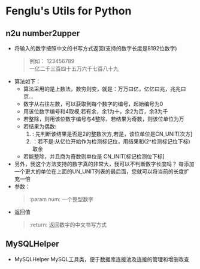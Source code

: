 # Fenglu's Utils for Python
## n2u number2upper 
* 将输入的数字按照中文的书写方式返回(支持的数字长度是8192位数字)
    > 例如：
        123456789<br>
        一亿二千三百四十五万六千七百八十九 
* 算法如下：
   * 算法采用的是上数法，数穷则变，就是：万万曰亿，亿亿曰兆，兆兆曰京...
   * 数字从右往左数，可以获取到每个数字的编号，起始编号为0
   * 用该位数字编号和4取模,若有余，余1为十，余2为百，余3为千
   * 若整除，则用该位数字编号与4整除，若结果为奇数，则该位单位为万
   * 若结果为偶数:
        1. : 先判断该结果是否是2的整数次方,若是，该位单位是CN_UNIT[次方]
        2. ：若不是:从亿位开始作为检测标记位，用结果和(2^检测标记位下标)取余
   * 若能整除，并且商为奇数则单位是 CN_INIT[标记检测位下标]
* 另外，我这个方法支持的数字真的非常大，我可以不判断数字长度吗？
    每添加一个更大的单位在上面的UN_UNIT列表的最后面，您就可以将当前的长度扩充一倍
* 参数：
    > :param num: 一个整型数字
* 返回值 
    > :return: 返回数字的中文书写方式
    
## MySQLHelper
* MySQLHelper MySQL工具类，便于数据库连接池及连接的管理和增删改查